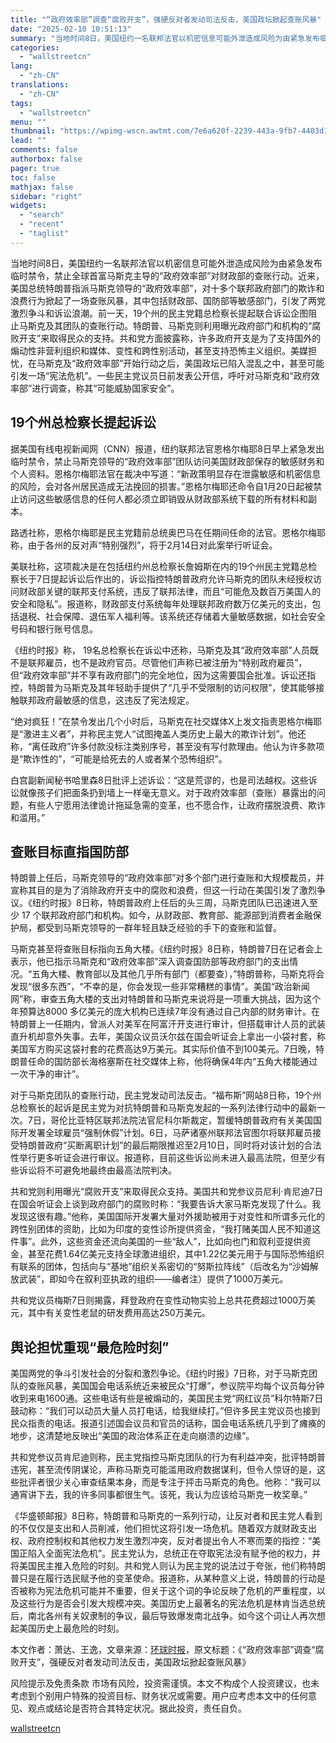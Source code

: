 ```yaml
---
title: "“政府效率部”调查“腐败开支”，强硬反对者发动司法反击，美国政坛掀起查账风暴"
date: "2025-02-10 10:51:13"
summary: "当地时间8日，美国纽约一名联邦法官以机密信息可能外泄造成风险为由紧急发布临时禁令，禁止全球首富马斯克..."
categories:
  - "wallstreetcn"
lang:
  - "zh-CN"
translations:
  - "zh-CN"
tags:
  - "wallstreetcn"
menu: ""
thumbnail: "https://wpimg-wscn.awtmt.com/7e6a620f-2239-443a-9fb7-4403d1bd2a48.jpeg"
lead: ""
comments: false
authorbox: false
pager: true
toc: false
mathjax: false
sidebar: "right"
widgets:
  - "search"
  - "recent"
  - "taglist"
---
```


当地时间8日，美国纽约一名联邦法官以机密信息可能外泄造成风险为由紧急发布临时禁令，禁止全球首富马斯克主导的“政府效率部”对财政部的查账行动。近来，美国总统特朗普指派马斯克领导的“政府效率部”，对十多个联邦政府部门的欺诈和浪费行为掀起了一场查账风暴，其中包括财政部、国防部等敏感部门，引发了两党激烈争斗和诉讼浪潮。前一天，19个州的民主党籍总检察长提起联合诉讼企图阻止马斯克及其团队的查账行动。特朗普、马斯克则利用曝光政府部门和机构的“腐败开支”来取得民众的支持。共和党方面披露称，许多政府开支是为了支持国外的煽动性非营利组织和媒体、变性和跨性别活动，甚至支持恐怖主义组织。美媒担忧，在马斯克及“政府效率部”开始行动之后，美国政坛已陷入混乱之中，甚至可能引发一场“宪法危机”。一些民主党议员日前发表公开信，呼吁对马斯克和“政府效率部”进行调查，称其“可能威胁国家安全”。

19个州总检察长提起诉讼
------------

据美国有线电视新闻网（CNN）报道，纽约联邦法官恩格尔梅耶8日早上紧急发出临时禁令，禁止马斯克领导的“政府效率部”团队访问美国财政部保存的敏感财务和个人资料。恩格尔梅耶法官在裁决中写道：“新政策明显存在泄露敏感和机密信息的风险，会对各州居民造成无法挽回的损害。”恩格尔梅耶还命令自1月20日起被禁止访问这些敏感信息的任何人都必须立即销毁从财政部系统下载的所有材料和副本。

路透社称，恩格尔梅耶是民主党籍前总统奥巴马在任期间任命的法官。恩格尔梅耶称，由于各州的反对声“特别强烈”，将于2月14日对此案举行听证会。

美联社称，这项裁决是在包括纽约州总检察长詹姆斯在内的19个州民主党籍总检察长于7日提起诉讼后作出的，诉讼指控特朗普政府允许马斯克的团队未经授权访问财政部关键的联邦支付系统，违反了联邦法律，而且“可能危及数百万美国人的安全和隐私”。报道称，财政部支付系统每年处理联邦政府数万亿美元的支出，包括退税、社会保障、退伍军人福利等。该系统还存储着大量敏感数据，如社会安全号码和银行账号信息。

《纽约时报》称， 19名总检察长在诉讼中还称，马斯克及其“政府效率部”人员既不是联邦雇员，也不是政府官员。尽管他们声称已被注册为“特别政府雇员”，但“政府效率部”并不享有政府部门的完全地位，因为这需要国会批准。诉讼还指控，特朗普为马斯克及其年轻助手提供了“几乎不受限制的访问权限”，使其能够接触联邦政府最敏感的信息，这违反了宪法规定。

“绝对疯狂！”在禁令发出几个小时后，马斯克在社交媒体X上发文指责恩格尔梅耶是“激进主义者”，并称民主党人“试图掩盖人类历史上最大的欺诈计划”。他还称，“离任政府”许多付款没标注类别序号，甚至没有写付款理由。他认为许多款项是“欺诈性的”，“可能是给死去的人或者某个恐怖组织”。

白宫副新闻秘书哈里森8日批评上述诉讼：“这是荒谬的，也是司法越权。这些诉讼就像孩子们把面条扔到墙上一样毫无意义。对于政府效率部（查账）暴露出的问题，有些人宁愿用法律诡计拖延急需的变革，也不愿合作，让政府摆脱浪费、欺诈和滥用。”

查账目标直指国防部
---------

特朗普上任后，马斯克领导的“政府效率部”对多个部门进行查账和大规模裁员，并宣称其目的是为了消除政府开支中的腐败和浪费，但这一行动在美国引发了激烈争议。《纽约时报》8日称，特朗普政府上任后的头三周，马斯克团队已迅速进入至少 17 个联邦政府部门和机构。如今，从财政部、教育部、能源部到消费者金融保护局，都受到马斯克领导的一群年轻且缺乏经验的手下的查账和监督。

马斯克甚至将查账目标指向五角大楼。《纽约时报》8日称，特朗普7日在记者会上表示，他已指示马斯克和“政府效率部”深入调查国防部等政府部门的支出情况。“五角大楼、教育部以及其他几乎所有部门（都要查），”特朗普称，马斯克将会发现“很多东西”，“不幸的是，你会发现一些非常糟糕的事情”。美国“政治新闻网”称，审查五角大楼的支出对特朗普和马斯克来说将是一项重大挑战，因为这个年预算达8000 多亿美元的庞大机构已连续7年没有通过自己内部的财务审计。在特朗普上一任期内，曾派人对美军在阿富汗开支进行审计，但搭载审计人员的武装直升机却意外失事。去年，美国众议员沃尔兹在国会听证会上拿出一小袋衬套，称美国军方购买这袋衬套的花费高达9万美元。其实际价值不到100美元。7日晚，特朗普任命的国防部长海格塞斯在社交媒体上称，他将确保4年内“五角大楼能通过一次干净的审计”。

对于马斯克团队的查账行动，民主党发动司法反击。“福布斯”网站8日称，19个州总检察长的起诉是民主党为对抗特朗普和马斯克发起的一系列法律行动中的最新一次。7日，哥伦比亚特区联邦法院法官尼科尔斯裁定，暂缓特朗普政府有关美国国际开发署全球雇员“强制休假”计划。6日，马萨诸塞州联邦法官图尔将联邦雇员接受特朗普政府“买断离职计划”的最后期限推迟至2月10日，同时将对该计划的合法性举行更多听证会进行审议。报道称，目前这些诉讼尚未进入最高法院，但至少有些诉讼将不可避免地最终由最高法院判决。

共和党则利用曝光“腐败开支”来取得民众支持。美国共和党参议员尼利·肯尼迪7日在国会听证会上谈到政府部门的腐败时称：“我要告诉大家马斯克发现了什么。我发现这很有趣。”他称，美国国际开发署大量对外援助被用于对变性和所谓多元化的跨性别团体的资助，比如为印度的变性诊所提供资金，“我打赌美国人民不知道这件事”。此外，这些资金还流向美国的一些“敌人”，比如向也门和叙利亚提供资金，甚至花费1.64亿美元支持全球激进组织，其中1.22亿美元用于与国际恐怖组织有联系的团体，包括向与“基地”组织关系密切的“努斯拉阵线”（后改名为“沙姆解放武装”，即如今在叙利亚执政的组织——编者注）提供了1000万美元。

共和党议员梅斯7日则揭露，拜登政府在变性动物实验上总共花费超过1000万美元，其中有关变性老鼠的研发费用高达250万美元。

舆论担忧重现“最危险时刻”
-------------

美国两党的争斗引发社会的分裂和激烈争论。《纽约时报》7日称，对于马斯克团队的查账风暴，美国国会电话系统近来被民众“打爆”，参议院平均每个议员每分钟收到来电1600通。这些电话有些是被煽动的，美国民主党“网红议员”科尔特斯7日鼓动称：“我们可以动员大量人员打电话，给我继续打。”但许多民主党议员也接到民众指责的电话。报道引述国会议员和官员的话称，国会电话系统几乎到了瘫痪的地步，这清楚地反映出“美国的政治体系正在走向崩溃的边缘”。

共和党参议员肯尼迪则称，民主党指控马斯克团队的行为有利益冲突，批评特朗普违宪，甚至流传阴谋论，声称马斯克可能滥用政府数据谋利，但令人惊讶的是，这些批评者很少关心审查结果本身，而是专注于抨击马斯克的角色。他称：“我可以通宵讲下去，我的许多同事都很生气。该死，我认为应该给马斯克一枚奖章。”

《华盛顿邮报》8日称，特朗普和马斯克的一系列行动，让反对者和民主党人看到的不仅仅是支出和人员削减，他们担忧这将引发一场危机。随着双方就财政支出权、政府控制权和其他权力发生激烈冲突，反对者提出令人不寒而栗的指控：“美国正陷入全面宪法危机”。民主党认为，总统正在夺取宪法没有赋予他的权力，并将美国民主推入危险的时刻。共和党人则认为民主党的说法过于夸张，他们称特朗普只是在履行选民赋予他的变革使命。报道称，从某种意义上说，特朗普的行动是否被称为宪法危机可能并不重要，但关于这个词的争论反映了危机的严重程度，以及这些行为是否会引发大规模冲突。美国历史上最著名的宪法危机是林肯当选总统后，南北各州有关奴隶制的争议，最后导致爆发南北战争。如今这个词让人再次想起美国历史上最危险的时刻。

本文作者：萧达、王逸，文章来源：[环球时报](https://world.huanqiu.com/article/4LQE36hAJTo)，原文标题：《“政府效率部”调查“腐败开支”，强硬反对者发动司法反击，美国政坛掀起查账风暴》

风险提示及免责条款
市场有风险，投资需谨慎。本文不构成个人投资建议，也未考虑到个别用户特殊的投资目标、财务状况或需要。用户应考虑本文中的任何意见、观点或结论是否符合其特定状况。据此投资，责任自负。

[wallstreetcn](https://wallstreetcn.com/articles/3740703)
